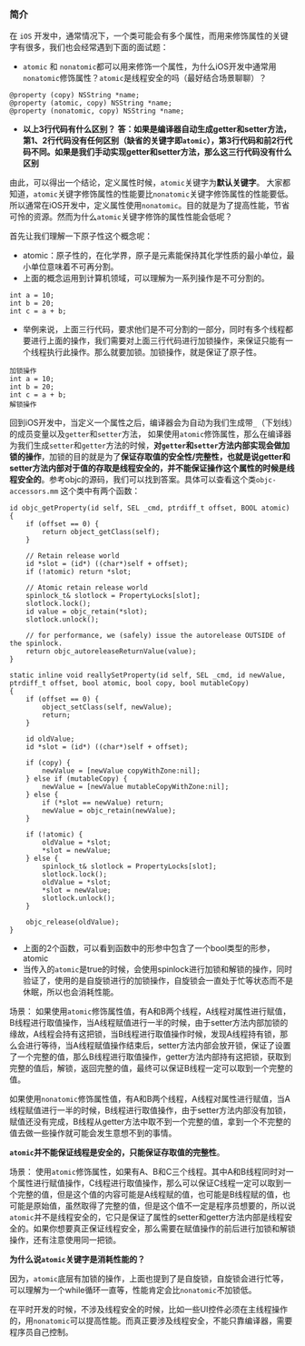 ### 简介
在 `iOS` 开发中，通常情况下，一个类可能会有多个属性，而用来修饰属性的关键字有很多，我们也会经常遇到下面的面试题：

- `atomic` 和 `nonatomic`都可以用来修饰一个属性，为什么iOS开发中通常用`nonatomic`修饰属性？`atomic`是线程安全的吗（最好结合场景聊聊）？

```
@property (copy) NSString *name;
@property (atomic, copy) NSString *name;
@property (nonatomic, copy) NSString *name;
```
- **以上3行代码有什么区别？**
**答：如果是编译器自动生成getter和setter方法，第1、2行代码没有任何区别（缺省的关键字即`atomic`），第3行代码和前2行代码不同。如果是我们手动实现getter和setter方法，那么这三行代码没有什么区别**

由此，可以得出一个结论，定义属性时候，`atomic`关键字为**默认关键字**。
大家都知道，`atomic`关键字修饰属性的性能要比`nonatomic`关键字修饰属性的性能要低。所以通常在iOS开发中，定义属性使用`nonatomic`。目的就是为了提高性能，节省可怜的资源。然而为什么`atomic`关键字修饰的属性性能会低呢？

首先让我们理解一下原子性这个概念呢：

- atomic：原子性的，在化学界，原子是元素能保持其化学性质的最小单位，最小单位意味着不可再分割。
- 上面的概念运用到计算机领域，可以理解为一系列操作是不可分割的。

```
int a = 10;
int b = 20;
int c = a + b;
```
- 举例来说，上面三行代码，要求他们是不可分割的一部分，同时有多个线程都要进行上面的操作，我们需要对上面三行代码进行加锁操作，来保证只能有一个线程执行此操作。那么就要加锁。加锁操作，就是保证了原子性。

```
加锁操作
int a = 10;
int b = 20;
int c = a + b;
解锁操作
```

回到iOS开发中，当定义一个属性之后，编译器会为自动为我们生成带`_`（下划线）的成员变量以及`getter`和`setter`方法， 如果使用`atomic`修饰属性，那么在编译器为我们生成`setter`和`getter`方法的时候，**对`getter`和`setter`方法内部实现会做加锁的操作**，加锁的目的就是为了**保证存取值的安全性/完整性，也就是说getter和setter方法内部对于值的存取是线程安全的，并不能保证操作这个属性的时候是线程安全的**。参考objc的源码，我们可以找到答案。具体可以查看这个类`objc-accessors.mm`
这个类中有两个函数：
```
id objc_getProperty(id self, SEL _cmd, ptrdiff_t offset, BOOL atomic) {
    if (offset == 0) {
        return object_getClass(self);
    }

    // Retain release world
    id *slot = (id*) ((char*)self + offset);
    if (!atomic) return *slot;
        
    // Atomic retain release world
    spinlock_t& slotlock = PropertyLocks[slot];
    slotlock.lock();
    id value = objc_retain(*slot);
    slotlock.unlock();
    
    // for performance, we (safely) issue the autorelease OUTSIDE of the spinlock.
    return objc_autoreleaseReturnValue(value);
}

```

```
static inline void reallySetProperty(id self, SEL _cmd, id newValue, ptrdiff_t offset, bool atomic, bool copy, bool mutableCopy)
{
    if (offset == 0) {
        object_setClass(self, newValue);
        return;
    }

    id oldValue;
    id *slot = (id*) ((char*)self + offset);

    if (copy) {
        newValue = [newValue copyWithZone:nil];
    } else if (mutableCopy) {
        newValue = [newValue mutableCopyWithZone:nil];
    } else {
        if (*slot == newValue) return;
        newValue = objc_retain(newValue);
    }

    if (!atomic) {
        oldValue = *slot;
        *slot = newValue;
    } else {
        spinlock_t& slotlock = PropertyLocks[slot];
        slotlock.lock();
        oldValue = *slot;
        *slot = newValue;        
        slotlock.unlock();
    }

    objc_release(oldValue);
}
```

- 上面的2个函数，可以看到函数中的形参中包含了一个bool类型的形参，atomic
- 当传入的`atomic`是true的时候，会使用spinlock进行加锁和解锁的操作，同时验证了，使用的是自旋锁进行的加锁操作，自旋锁会一直处于忙等状态而不是休眠，所以也会消耗性能。


场景：
如果使用`atomic`修饰属性值，有A和B两个线程，A线程对属性进行赋值，B线程进行取值操作，当A线程赋值进行一半的时候，由于setter方法内部加锁的缘故，A线程会持有这把锁，当B线程进行取值操作时候，发现A线程持有锁，那么会进行等待，当A线程赋值操作结束后，setter方法内部会放开锁，保证了设置了一个完整的值，那么B线程进行取值操作，getter方法内部持有这把锁，获取到完整的值后，解锁，返回完整的值，最终可以保证B线程一定可以取到一个完整的值。

如果使用`nonatomic`修饰属性值，有A和B两个线程，A线程对属性进行赋值，当A线程赋值进行一半的时候，B线程进行取值操作，由于setter方法内部没有加锁，赋值还没有完成，B线程从getter方法中取不到一个完整的值，拿到一个不完整的值去做一些操作就可能会发生意想不到的事情。

**`atomic`并不能保证线程是安全的，只能保证存取值的完整性**。

场景：
使用`atomic`修饰属性，如果有A、B和C三个线程。其中A和B线程同时对一个属性进行赋值操作，C线程进行取值操作，那么可以保证C线程一定可以取到一个完整的值，但是这个值的内容可能是A线程赋的值，也可能是B线程赋的值，也可能是原始值，虽然取得了完整的值，但是这个值不一定是程序员想要的，所以说`atomic`并不是线程安全的，它只是保证了属性的setter和getter方法内部是线程安全的。如果你想要真正保证线程安全，那么需要在赋值操作的前后进行加锁和解锁操作，还有注意使用同一把锁。

**为什么说`atomic`关键字是消耗性能的？**

因为，`atomic`底层有加锁的操作，上面也提到了是自旋锁，自旋锁会进行忙等，可以理解为一个while循环一直等，性能肯定会比`nonatomic`不加锁低。

在平时开发的时候，不涉及线程安全的时候，比如一些UI控件必须在主线程操作的，用`nonatomic`可以提高性能。而真正要涉及线程安全，不能只靠编译器，需要程序员自己控制。